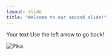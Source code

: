 ```yaml
---
layout: slide
title: "Welcome to our second slide!"
---
```

Your text
Use the left arrow to go back!

![Pika](https://i.kym-cdn.com/photos/images/original/000/983/091/4ad.gif)
